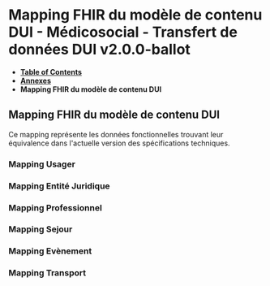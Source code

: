 # Mapping FHIR du modèle de contenu DUI - Médicosocial - Transfert de données DUI v2.0.0-ballot

* [**Table of Contents**](toc.md)
* [**Annexes**](annexes.md)
* **Mapping FHIR du modèle de contenu DUI**

## Mapping FHIR du modèle de contenu DUI

 Ce mapping représente les données fonctionnelles trouvant leur équivalence dans l'actuelle version des spécifications techniques. 

### Mapping Usager

### Mapping Entité Juridique

### Mapping Professionnel

### Mapping Sejour

### Mapping Evènement

### Mapping Transport

